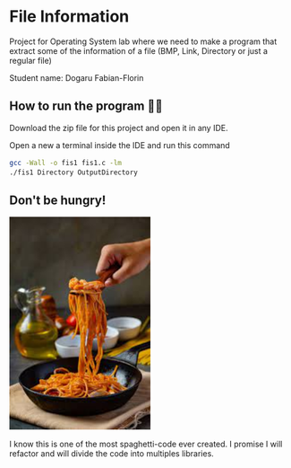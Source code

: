 # File Information

Project for Operating System lab where we need to make a program that extract some of the information of a file (BMP, Link, Directory or just a regular file)

Student name: Dogaru Fabian-Florin


## How to run the program 🏃‍♂️

Download the zip file for this project and open it in any IDE.

Open a new a terminal inside the IDE and run this command

```bash
gcc -Wall -o fis1 fis1.c -lm
./fis1 Directory OutputDirectory
```
## Don't be hungry!
<img
  src="ImagesReadMe/Spaghetti.jpeg"
  alt="Spaghetti photo not loaded :("
  title="Monster"
  style="display: inline-block; max-width: 300px; margin-left: auto; margin-right: auto; width: 50%;">


I know this is one of the most spaghetti-code ever created. I promise I will refactor and will divide the code into multiples libraries.
